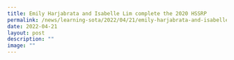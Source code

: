 ```yaml
---
title: Emily Harjabrata and Isabelle Lim complete the 2020 HSSRP
permalink: /news/learning-sota/2022/04/21/emily-harjabrata-and-isabelle-lim-complete-the-2020-hssrp/
date: 2022-04-21
layout: post
description: ""
image: ""
---
```

